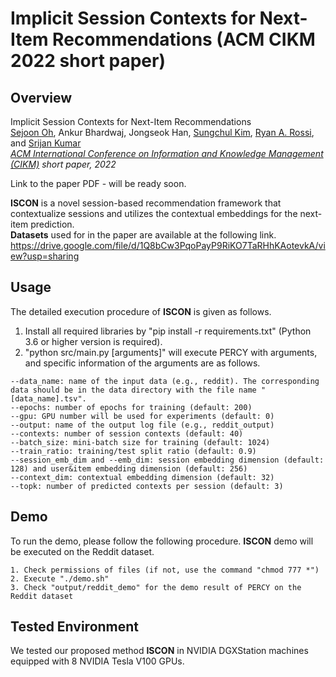 # Implicit Session Contexts for Next-Item Recommendations (ACM CIKM 2022 short paper)

Overview
---------------
Implicit Session Contexts for Next-Item Recommendations  
[Sejoon Oh](https://sejoonoh.github.io/), Ankur Bhardwaj, Jongseok Han, [Sungchul Kim](https://research.adobe.com/person/sungchul-kim/), [Ryan A. Rossi](http://ryanrossi.com/), and [Srijan Kumar](https://www.cc.gatech.edu/~srijan/)  
*[ACM International Conference on Information and Knowledge Management (CIKM)](https://www.cikm2022.org/) short paper, 2022*   

Link to the paper PDF - will be ready soon.

**ISCON** is a novel session-based recommendation framework that contextualize sessions and utilizes the contextual embeddings for the next-item prediction.  
**Datasets** used for in the paper are available at the following link.  
https://drive.google.com/file/d/1Q8bCw3PqoPayP9RiKO7TaRHhKAotevkA/view?usp=sharing

Usage
---------------

The detailed execution procedure of **ISCON** is given as follows.

1) Install all required libraries by "pip install -r requirements.txt" (Python 3.6 or higher version is required).
3) "python src/main.py [arguments]" will execute PERCY with arguments, and specific information of the arguments are as follows.

````
--data_name: name of the input data (e.g., reddit). The corresponding data should be in the data directory with the file name "[data_name].tsv".
--epochs: number of epochs for training (default: 200)
--gpu: GPU number will be used for experiments (default: 0)
--output: name of the output log file (e.g., reddit_output)
--contexts: number of session contexts (default: 40)
--batch_size: mini-batch size for training (default: 1024)
--train_ratio: training/test split ratio (default: 0.9)
--session_emb_dim and --emb_dim: session embedding dimension (default: 128) and user&item embedding dimension (default: 256)
--context_dim: contextual embedding dimension (default: 32)
--topk: number of predicted contexts per session (default: 3)
````

Demo
---------------
To run the demo, please follow the following procedure. **ISCON** demo will be executed on the Reddit dataset.

	1. Check permissions of files (if not, use the command "chmod 777 *")
	2. Execute "./demo.sh"
	3. Check "output/reddit_demo" for the demo result of PERCY on the Reddit dataset
  
Tested Environment
---------------
We tested our proposed method **ISCON** in NVIDIA DGXStation machines equipped with 8 NVIDIA Tesla V100 GPUs.
